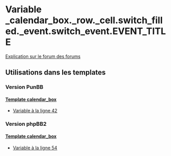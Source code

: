 # Variable _calendar_box._row._cell.switch_filled._event.switch_event.EVENT_TITLE
[Explication sur le forum des forums](http://forum.forumactif.com/t294113-listing-des-variables#_calendar_box._row._cell.switch_filled._event.switch_event.EVENT_TITLE)

## Utilisations dans les templates

### Version PunBB

#### [Template calendar_box](punbb/calendar_box.md)
* [Variable à la ligne 42](../punbb/calendar_box.tpl#L42)

### Version phpBB2

#### [Template calendar_box](subsilver/calendar_box.md)
* [Variable à la ligne 54](../subsilver/calendar_box.tpl#L54)